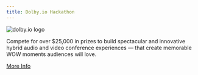 ```yaml
---
title: Dolby.io Hackathon
---
```

![dolby.io logo](/images/sponsors/dolby.svg)

Compete for over $25,000 in prizes to build spectacular and innovative hybrid audio and video conference experiences — that create memorable WOW moments audiences will love.

<span class="cta secondary"><a target="_blank" href="https://dolbyio-hackathon-2021.devpost.com/?utm_medium=event&utm_campaign=cascadiajs2021&utm_source=gather" aria-label="Dolby.io Hackathon">More Info</a></span>


